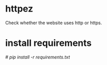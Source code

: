 # httpez
Check whether the website uses http or https.
# install requirements
<i># pip install -r requirements.txt</i>
